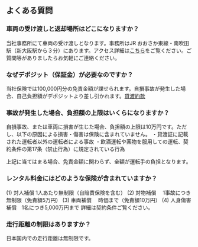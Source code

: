 ## よくある質問

### 車両の受け渡しと返却場所はどこになりますか？

当社事務所にて車両の受け渡しとなります。事務所はJR おおさか東線・南吹田駅（新大阪駅から３分）にあります。アクセス詳細は[こちら](./access.html)をご覧ください。ご質問等がありましたらお気軽にご連絡ください。

### なぜデポジット（保証金）が必要なのですか？
当社保険では100,000円分の免責金額が課せられます。自損事故が発生した場合、自己負担額がデポジットより差し引かれます。[貸渡約款](./faq/貸渡約款.pdf)

### 事故が発生した場合、負担額の上限はいくらになりますか？

自損事故、または車両に損害が生じた場合、負担額の上限は10万円です。ただし、以下の原因による損害・傷害は保険に含まれていません。
・貸渡証に記載された運転者以外の運転者による事故
・飲酒運転や薬物を服用しての運転、契約条件の第17条（禁止行為）に規定されている行為　

上記に当てはまる場合、免責金額に関わらず、全額が運転手の負担となります。

### レンタル料金にはどのような保険が含まれていますか？

(1) 対人補償		1人あたり無制限（自賠責保険を含む）
(2) 対物補償　	1事故につき無制限（免責額5万円）
(3) 車両補償　	時価まで（免責額10万円） 
(4) 人身傷害補償　1名につき5,000万円まで
詳細は契約条件ご覧ください。

### 走行距離の制限はありますか？

日本国内での走行距離は無制限です。

